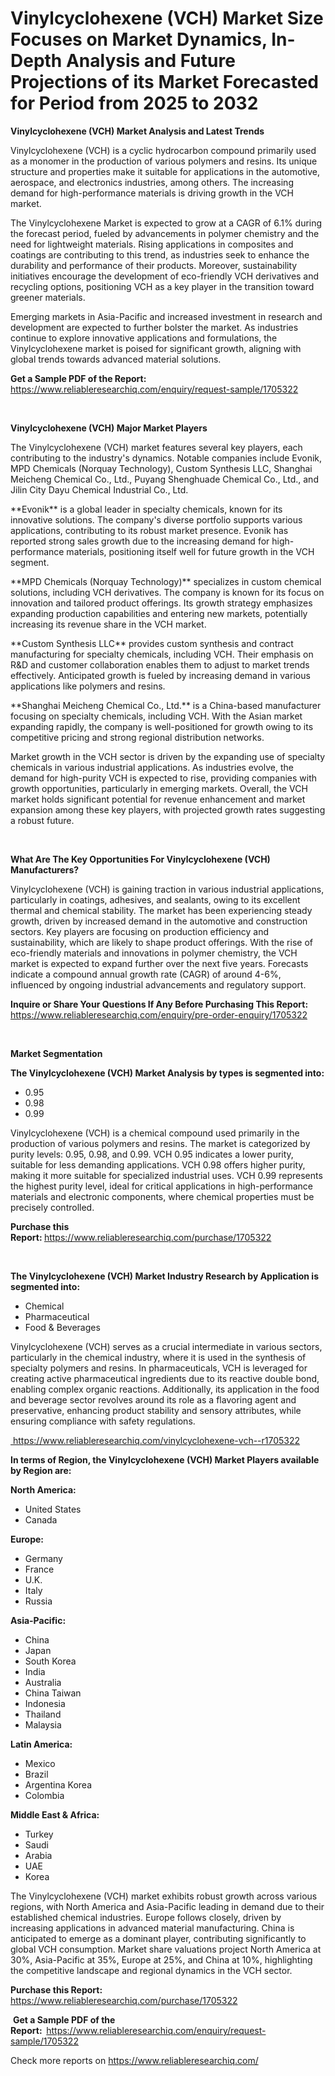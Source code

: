 <p><h1>Vinylcyclohexene (VCH) Market Size Focuses on Market Dynamics, In-Depth Analysis and Future Projections of its Market Forecasted for Period from 2025 to 2032</h1></p><p><strong>Vinylcyclohexene (VCH) Market Analysis and Latest Trends</strong></p>
<p><p>Vinylcyclohexene (VCH) is a cyclic hydrocarbon compound primarily used as a monomer in the production of various polymers and resins. Its unique structure and properties make it suitable for applications in the automotive, aerospace, and electronics industries, among others. The increasing demand for high-performance materials is driving growth in the VCH market.</p><p>The Vinylcyclohexene Market is expected to grow at a CAGR of 6.1% during the forecast period, fueled by advancements in polymer chemistry and the need for lightweight materials. Rising applications in composites and coatings are contributing to this trend, as industries seek to enhance the durability and performance of their products. Moreover, sustainability initiatives encourage the development of eco-friendly VCH derivatives and recycling options, positioning VCH as a key player in the transition toward greener materials. </p><p>Emerging markets in Asia-Pacific and increased investment in research and development are expected to further bolster the market. As industries continue to explore innovative applications and formulations, the Vinylcyclohexene market is poised for significant growth, aligning with global trends towards advanced material solutions.</p></p>
<p><strong>Get a Sample PDF of the Report:&nbsp;</strong> <a href="https://www.reliableresearchiq.com/enquiry/request-sample/1705322?utm_campaign=1123&utm_medium=2&utm_source=Github&utm_content=ia&utm_term=09012025&utm_id=vinylcyclohexene-vch">https://www.reliableresearchiq.com/enquiry/request-sample/1705322</a></p>
<p>&nbsp;</p>
<p><strong>Vinylcyclohexene (VCH) Major Market Players</strong></p>
<p><p>The Vinylcyclohexene (VCH) market features several key players, each contributing to the industry's dynamics. Notable companies include Evonik, MPD Chemicals (Norquay Technology), Custom Synthesis LLC, Shanghai Meicheng Chemical Co., Ltd., Puyang Shenghuade Chemical Co., Ltd., and Jilin City Dayu Chemical Industrial Co., Ltd.</p><p>**Evonik** is a global leader in specialty chemicals, known for its innovative solutions. The company's diverse portfolio supports various applications, contributing to its robust market presence. Evonik has reported strong sales growth due to the increasing demand for high-performance materials, positioning itself well for future growth in the VCH segment.</p><p>**MPD Chemicals (Norquay Technology)** specializes in custom chemical solutions, including VCH derivatives. The company is known for its focus on innovation and tailored product offerings. Its growth strategy emphasizes expanding production capabilities and entering new markets, potentially increasing its revenue share in the VCH market.</p><p>**Custom Synthesis LLC** provides custom synthesis and contract manufacturing for specialty chemicals, including VCH. Their emphasis on R&D and customer collaboration enables them to adjust to market trends effectively. Anticipated growth is fueled by increasing demand in various applications like polymers and resins.</p><p>**Shanghai Meicheng Chemical Co., Ltd.** is a China-based manufacturer focusing on specialty chemicals, including VCH. With the Asian market expanding rapidly, the company is well-positioned for growth owing to its competitive pricing and strong regional distribution networks.</p><p>Market growth in the VCH sector is driven by the expanding use of specialty chemicals in various industrial applications. As industries evolve, the demand for high-purity VCH is expected to rise, providing companies with growth opportunities, particularly in emerging markets. Overall, the VCH market holds significant potential for revenue enhancement and market expansion among these key players, with projected growth rates suggesting a robust future.</p></p>
<p>&nbsp;</p>
<p><strong>What Are The Key Opportunities For Vinylcyclohexene (VCH) Manufacturers?</strong></p>
<p><p>Vinylcyclohexene (VCH) is gaining traction in various industrial applications, particularly in coatings, adhesives, and sealants, owing to its excellent thermal and chemical stability. The market has been experiencing steady growth, driven by increased demand in the automotive and construction sectors. Key players are focusing on production efficiency and sustainability, which are likely to shape product offerings. With the rise of eco-friendly materials and innovations in polymer chemistry, the VCH market is expected to expand further over the next five years. Forecasts indicate a compound annual growth rate (CAGR) of around 4-6%, influenced by ongoing industrial advancements and regulatory support.</p></p>
<p><strong>Inquire or Share Your Questions If Any Before Purchasing This Report:</strong> <a href="https://www.reliableresearchiq.com/enquiry/pre-order-enquiry/1705322?utm_campaign=1123&utm_medium=2&utm_source=Github&utm_content=ia&utm_term=09012025&utm_id=vinylcyclohexene-vch">https://www.reliableresearchiq.com/enquiry/pre-order-enquiry/1705322</a></p>
<p>&nbsp;</p>
<p><strong>Market Segmentation</strong></p>
<p><strong>The Vinylcyclohexene (VCH) Market Analysis by types is segmented into:</strong></p>
<p><ul><li>0.95</li><li>0.98</li><li>0.99</li></ul></p>
<p><p>Vinylcyclohexene (VCH) is a chemical compound used primarily in the production of various polymers and resins. The market is categorized by purity levels: 0.95, 0.98, and 0.99. VCH 0.95 indicates a lower purity, suitable for less demanding applications. VCH 0.98 offers higher purity, making it more suitable for specialized industrial uses. VCH 0.99 represents the highest purity level, ideal for critical applications in high-performance materials and electronic components, where chemical properties must be precisely controlled.</p></p>
<p><strong>Purchase this Report:&nbsp;</strong><a href="https://www.reliableresearchiq.com/purchase/1705322?utm_campaign=1123&utm_medium=2&utm_source=Github&utm_content=ia&utm_term=09012025&utm_id=vinylcyclohexene-vch">https://www.reliableresearchiq.com/purchase/1705322</a></p>
<p>&nbsp;</p>
<p><strong>The Vinylcyclohexene (VCH) Market Industry Research by Application is segmented into:</strong></p>
<p><ul><li>Chemical</li><li>Pharmaceutical</li><li>Food & Beverages</li></ul></p>
<p><p>Vinylcyclohexene (VCH) serves as a crucial intermediate in various sectors, particularly in the chemical industry, where it is used in the synthesis of specialty polymers and resins. In pharmaceuticals, VCH is leveraged for creating active pharmaceutical ingredients due to its reactive double bond, enabling complex organic reactions. Additionally, its application in the food and beverage sector revolves around its role as a flavoring agent and preservative, enhancing product stability and sensory attributes, while ensuring compliance with safety regulations.</p></p>
<p><a href="https://www.reliableresearchiq.com/vinylcyclohexene-vch--r1705322?utm_campaign=1123&utm_medium=2&utm_source=Github&utm_content=ia&utm_term=09012025&utm_id=vinylcyclohexene-vch">&nbsp;https://www.reliableresearchiq.com/vinylcyclohexene-vch--r1705322</a></p>
<p><strong>In terms of Region, the Vinylcyclohexene (VCH) Market Players available by Region are:</strong></p>
<p>
    <p> <strong> North America: </strong>
        <ul>
            <li>United States</li>
            <li>Canada</li>
        </ul>
        </p> 
    <p> <strong> Europe: </strong>
        <ul>
            <li>Germany</li>
            <li>France</li>
            <li>U.K.</li>
            <li>Italy</li>
            <li>Russia</li>
        </ul>
        </p> 
    <p> <strong> Asia-Pacific: </strong>
        <ul>
            <li>China</li>
            <li>Japan</li>
            <li>South Korea</li>
            <li>India</li>
            <li>Australia</li>
            <li>China Taiwan</li>
            <li>Indonesia</li>
            <li>Thailand</li>
            <li>Malaysia</li>
        </ul>
        </p> 
    <p> <strong> Latin America: </strong>
        <ul>
            <li>Mexico</li>
            <li>Brazil</li>
            <li>Argentina Korea</li>
            <li>Colombia</li>
        </ul>
        </p> 
    <p> <strong> Middle East & Africa: </strong>
        <ul>
            <li>Turkey</li>
            <li>Saudi</li>
            <li>Arabia</li>
            <li>UAE</li>
            <li>Korea</li>
        </ul>
    </p>
    </p>
<p><p>The Vinylcyclohexene (VCH) market exhibits robust growth across various regions, with North America and Asia-Pacific leading in demand due to their established chemical industries. Europe follows closely, driven by increasing applications in advanced material manufacturing. China is anticipated to emerge as a dominant player, contributing significantly to global VCH consumption. Market share valuations project North America at 30%, Asia-Pacific at 35%, Europe at 25%, and China at 10%, highlighting the competitive landscape and regional dynamics in the VCH sector.</p></p>
<p><strong>Purchase this Report: </strong><a href="https://www.reliableresearchiq.com/purchase/1705322?utm_campaign=1123&utm_medium=2&utm_source=Github&utm_content=ia&utm_term=09012025&utm_id=vinylcyclohexene-vch">https://www.reliableresearchiq.com/purchase/1705322</a></p>
<p>&nbsp;<strong>Get a Sample PDF of the Report:&nbsp;&nbsp;</strong><a href="https://www.reliableresearchiq.com/enquiry/request-sample/1705322?utm_campaign=1123&utm_medium=2&utm_source=Github&utm_content=ia&utm_term=09012025&utm_id=vinylcyclohexene-vch">https://www.reliableresearchiq.com/enquiry/request-sample/1705322</a></p>
<p><strong></strong></p>
<p>Check more reports on <a href="https://www.reliableresearchiq.com/?utm_campaign=1123&utm_medium=2&utm_source=Github&utm_content=ia&utm_term=09012025&utm_id=vinylcyclohexene-vch">https://www.reliableresearchiq.com/</a></p>